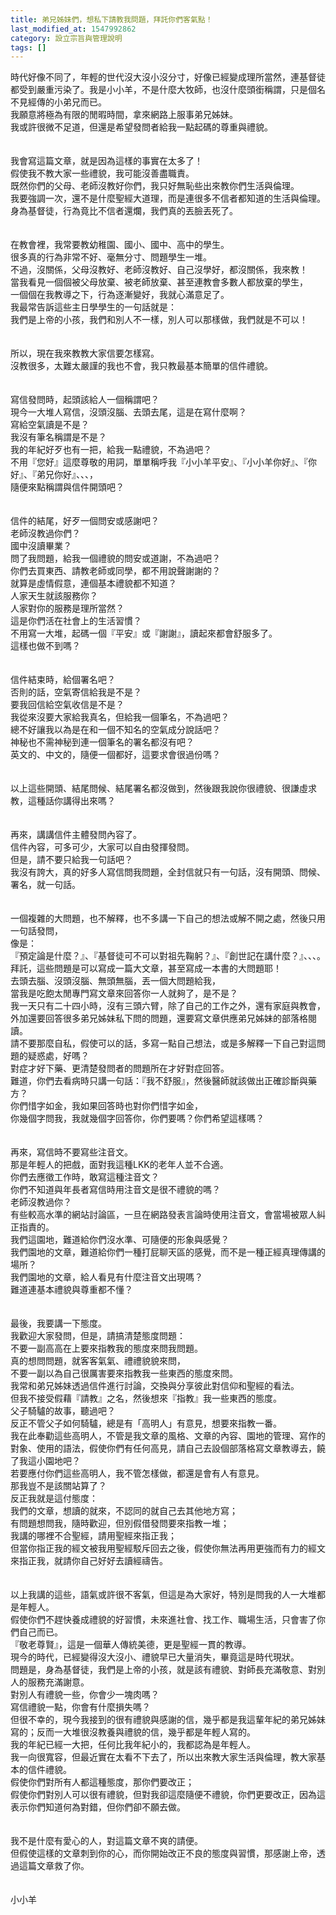 ```yaml
---
title: 弟兄姊妹們，想私下請教我問題，拜託你們客氣點！
last_modified_at: 1547992862
category: 設立宗旨與管理說明
tags: []
---
```


時代好像不同了，年輕的世代沒大沒小沒分寸，好像已經變成理所當然，連基督徒都受到嚴重污染了。<!--more-->我是小小羊，不是什麼大牧師，也沒什麼頭銜稱謂，只是個名不見經傳的小弟兄而已。<br>我願意將極為有限的閒暇時間，拿來網路上服事弟兄姊妹。<br>我或許很微不足道，但還是希望發問者給我一點起碼的尊重與禮貌。<br><br><br>我會寫這篇文章，就是因為這樣的事實在太多了！<br>假使我不教大家一些禮貌，我可能沒善盡職責。<br>既然你們的父母、老師沒教好你們，我只好無恥些出來教你們生活與倫理。<br>我要強調一次，還不是什麼聖經大道理，而是連很多不信者都知道的生活與倫理。<br>身為基督徒，行為竟比不信者還爛，我們真的丟臉丟死了。<br><br><br>在教會裡，我常要教幼稚園、國小、國中、高中的學生。<br>很多真的行為非常不好、毫無分寸、問題學生一堆。<br>不過，沒關係，父母沒教好、老師沒教好、自己沒學好，都沒關係，我來教！<br>當我看見一個個被父母放棄、被老師放棄、甚至連教會多數人都放棄的學生，<br>一個個在我教導之下，行為逐漸變好，我就心滿意足了。<br>我最常告訴這些主日學學生的一句話就是：<br>我們是上帝的小孩，我們和別人不一樣，別人可以那樣做，我們就是不可以！<br><br><br>所以，現在我來教教大家信要怎樣寫。<br>沒教很多，太難太嚴謹的我也不會，我只教最基本簡單的信件禮貌。<br><br><br>寫信發問時，起頭該給人一個稱謂吧？<br>現今一大堆人寫信，沒頭沒腦、去頭去尾，這是在寫什麼啊？<br>寫給空氣讀是不是？<br>我沒有筆名稱謂是不是？<br>我的年紀好歹也有一把，給我一點禮貌，不為過吧？<br>不用『您好』這麼尊敬的用詞，單單稱呼我『小小羊平安』、『小小羊你好』、『你好』、『弟兄你好』、、、，<br>隨便來點稱謂與信件開頭吧？<br><br><br>信件的結尾，好歹一個問安或感謝吧？<br>老師沒教過你們？<br>國中沒讀畢業？<br>問了我問題，給我一個禮貌的問安或道謝，不為過吧？<br>你們去買東西、請教老師或同學，都不用說聲謝謝的？<br>就算是虛情假意，連個基本禮貌都不知道？<br>人家天生就該服務你？<br>人家對你的服務是理所當然？<br>這是你們活在社會上的生活習慣？<br>不用寫一大堆，起碼一個『平安』或『謝謝』，讀起來都會舒服多了。<br>這樣也做不到嗎？<br><br><br>信件結束時，給個署名吧？<br>否則的話，空氣寄信給我是不是？<br>要我回信給空氣收信是不是？<br>我從來沒要大家給我真名，但給我一個筆名，不為過吧？<br>總不好讓我以為是在和一個不知名的空氣成分說話吧？<br>神秘也不需神秘到連一個筆名的署名都沒有吧？<br>英文的、中文的，隨便一個都好，這要求會很過份嗎？<br><br><br>以上這些開頭、結尾問候、結尾署名都沒做到，然後跟我說你很禮貌、很謙虛求教，這種話你講得出來嗎？<br><br><br>再來，講講信件主體發問內容了。<br>信件內容，可多可少，大家可以自由發揮發問。<br>但是，請不要只給我一句話吧？<br>我沒有誇大，真的好多人寫信問我問題，全封信就只有一句話，沒有開頭、問候、署名，就一句話。<br><br><br>一個複雜的大問題，也不解釋，也不多講一下自己的想法或解不開之處，然後只用一句話發問，<br>像是：<br>『預定論是什麼？』、『基督徒可不可以對祖先鞠躬？』、『創世記在講什麼？』、、、。<br>拜託，這些問題是可以寫成一篇大文章，甚至寫成一本書的大問題耶！<br>去頭去腦、沒頭沒腦、無頭無腦，丟一個大問題給我，<br>當我是吃飽太閒專門寫文章來回答你一人就夠了，是不是？<br>我一天只有二十四小時，沒有三頭六臂，除了自己的工作之外，還有家庭與教會，外加還要回答很多弟兄姊妹私下問的問題，還要寫文章供應弟兄姊妹的部落格閱讀。<br>請不要那麼自私，假使可以的話，多寫一點自己想法，或是多解釋一下自己對這問題的疑惑處，好嗎？<br>對症才好下藥、更清楚發問者的問題所在才好對症回答。<br>難道，你們去看病時只講一句話：『我不舒服』，然後醫師就該做出正確診斷與藥方？<br>你們惜字如金，我如果回答時也對你們惜字如金，<br>你幾個字問我，我就幾個字回答你，你們要嗎？你們希望這樣嗎？<br><br><br>再來，寫信時不要寫些注音文。<br>那是年輕人的把戲，面對我這種LKK的老年人並不合適。<br>你們去應徵工作時，敢寫這種注音文？<br>你們不知道與年長者寫信時用注音文是很不禮貌的嗎？<br>老師沒教過你？<br>有些較高水準的網站討論區，一旦在網路發表言論時使用注音文，會當場被眾人糾正指責的。<br>我們這園地，難道給你們沒水準、可隨便的形象與感覺？<br>我們園地的文章，難道給你們一種打屁聊天區的感覺，而不是一種正經真理傳講的場所？<br>我們園地的文章，給人看見有什麼注音文出現嗎？<br>難道連基本禮貌與尊重都不懂？<br><br><br>最後，我要講一下態度。<br>我歡迎大家發問，但是，請搞清楚態度問題：<br>不要一副高高在上要來指教我的態度來問我問題。<br>真的想問問題，就客客氣氣、禮禮貌貌來問，<br>不要一副以為自己很厲害要來指教我一些東西的態度來問。<br>我常和弟兄姊妹透過信件進行討論，交換與分享彼此對信仰和聖經的看法。<br>但我不接受假藉『請教』之名，然後想來『指教』我一些東西的態度。<br>父子騎驢的故事，聽過吧？<br>反正不管父子如何騎驢，總是有「高明人」有意見，想要來指教一番。<br>我在此奉勸這些高明人，不管是我文章的風格、文章的內容、園地的管理、寫作的對象、使用的語法，假使你們有任何高見，請自己去設個部落格寫文章教導去，饒了我這小園地吧？<br>若要應付你們這些高明人，我不管怎樣做，都還是會有人有意見。<br>那我豈不是該關站算了？<br>反正我就是這付態度：<br>我們的文章，想讀的就來，不認同的就自己去其他地方寫；<br>有問題想問我，隨時歡迎，但別假借發問要來指教一堆；<br>我講的哪裡不合聖經，請用聖經來指正我；<br>但當你指正我的經文被我用聖經駁斥回去之後，假使你無法再用更強而有力的經文來指正我，就請你自己好好去讀經禱告。<br><br><br>以上我講的這些，語氣或許很不客氣，但這是為大家好，特別是問我的人一大堆都是年輕人。<br>假使你們不趕快養成禮貌的好習慣，未來進社會、找工作、職場生活，只會害了你們自己而已。<br>『敬老尊賢』，這是一個華人傳統美德，更是聖經一貫的教導。<br>現今的時代，已經變得沒大沒小、禮貌早已大量消失，畢竟這是時代現狀。<br>問題是，身為基督徒，我們是上帝的小孩，就是該有禮貌、對師長充滿敬意、對別人的服務充滿謝意。<br>對別人有禮貌一些，你會少一塊肉嗎？<br>寫信禮貌一點，你會有什麼損失嗎？<br>但很不幸的，現今我接到的很有禮貌與感謝的信，幾乎都是我這輩年紀的弟兄姊妹寫的；反而一大堆很沒教養與禮貌的信，幾乎都是年輕人寫的。<br>我的年紀已經一大把，任何比我年紀小的，我都認為是年輕人。<br>我一向很寬容，但最近實在太看不下去了，所以出來教大家生活與倫理，教大家基本的信件禮貌。<br>假使你們對所有人都這種態度，那你們要改正；<br>假使你們對別人可以很有禮貌，但對我卻這麼隨便不禮貌，你們更要改正，因為這表示你們知道何為對錯，但你們卻不願去做。<br><br><br>我不是什麼有愛心的人，對這篇文章不爽的請便。<br>但假使這樣的文章刺到你的心，而你開始改正不良的態度與習慣，那感謝上帝，透過這篇文章救了你。<br><br><br>小小羊<br><br>
